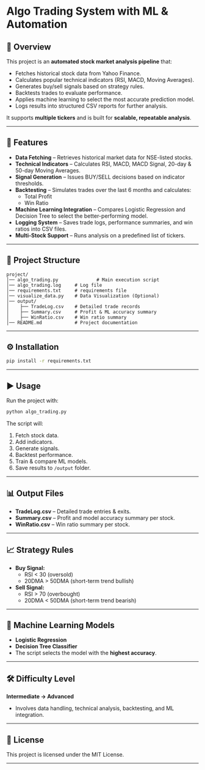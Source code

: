 # Algo Trading System with ML & Automation

## 📌 Overview

This project is an **automated stock market analysis pipeline** that:

- Fetches historical stock data from Yahoo Finance.
- Calculates popular technical indicators (RSI, MACD, Moving Averages).
- Generates buy/sell signals based on strategy rules.
- Backtests trades to evaluate performance.
- Applies machine learning to select the most accurate prediction model.
- Logs results into structured CSV reports for further analysis.

It supports **multiple tickers** and is built for **scalable, repeatable analysis**.

---

## 🚀 Features

- **Data Fetching** – Retrieves historical market data for NSE-listed stocks.
- **Technical Indicators** – Calculates RSI, MACD, MACD Signal, 20-day & 50-day Moving Averages.
- **Signal Generation** – Issues BUY/SELL decisions based on indicator thresholds.
- **Backtesting** – Simulates trades over the last 6 months and calculates:
  - Total Profit
  - Win Ratio
- **Machine Learning Integration** – Compares Logistic Regression and Decision Tree to select the better-performing model.
- **Logging System** – Saves trade logs, performance summaries, and win ratios into CSV files.
- **Multi-Stock Support** – Runs analysis on a predefined list of tickers.

---

## 📂 Project Structure

```
project/
│── algo_trading.py              # Main execution script
│── algo_trading.log     # Log file
│── requirements.txt     # requirements file
│── visualize_data.py    # Data Visualization (Optional)
│── output/
│    ├── TradeLog.csv    # Detailed trade records
│    ├── Summary.csv     # Profit & ML accuracy summary
│    ├── WinRatio.csv    # Win ratio summary
│── README.md            # Project documentation
```

---

## ⚙️ Installation

```bash
pip install -r requirements.txt
```

---

## ▶️ Usage

Run the project with:

```bash
python algo_trading.py
```

The script will:

1. Fetch stock data.
2. Add indicators.
3. Generate signals.
4. Backtest performance.
5. Train & compare ML models.
6. Save results to `/output` folder.

---

## 📊 Output Files

- **TradeLog.csv** – Detailed trade entries & exits.
- **Summary.csv** – Profit and model accuracy summary per stock.
- **WinRatio.csv** – Win ratio summary per stock.

---

## 📈 Strategy Rules

- **Buy Signal:**
  - RSI < 30 (oversold)
  - 20DMA > 50DMA (short-term trend bullish)
- **Sell Signal:**
  - RSI > 70 (overbought)
  - 20DMA < 50DMA (short-term trend bearish)

---

## 🤖 Machine Learning Models

- **Logistic Regression**
- **Decision Tree Classifier**
- The script selects the model with the **highest accuracy**.

---

## 🛠 Difficulty Level

**Intermediate → Advanced**

- Involves data handling, technical analysis, backtesting, and ML integration.

---

## 📜 License

This project is licensed under the MIT License.

---


